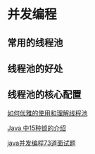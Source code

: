 
# 并发编程

## 常用的线程池

## 线程池的好处

## 线程池的核心配置

[如何优雅的使用和理解线程池](https://mp.weixin.qq.com/s/lfGe3ZLP9MKaVCAr_x4kpQ)

[Java 中15种锁的介绍](https://segmentfault.com/a/1190000017766364)

[java并发编程73道面试题](https://mp.weixin.qq.com/s/BBXDWIaqACI0_91EN2LrXw)